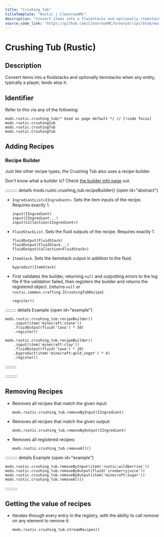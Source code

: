 ```yaml
---
title: "Crushing Tub"
titleTemplate: "Rustic | CleanroomMC"
description: "Convert items into a fluidstacks and optionally itemstacks when any entity, typically a player, lands atop it."
source_code_link: "https://github.com/CleanroomMC/GroovyScript/blob/master/src/main/java/com/cleanroommc/groovyscript/compat/mods/rustic/CrushingTub.java"
---
```


# Crushing Tub (Rustic)

## Description

Convert items into a fluidstacks and optionally itemstacks when any entity, typically a player, lands atop it.

## Identifier

Refer to this via any of the following:

```groovy:no-line-numbers {1}
mods.rustic.crushing_tub/* Used as page default */ // [!code focus]
mods.rustic.crushingtub
mods.rustic.crushingTub
mods.rustic.CrushingTub
```


## Adding Recipes

### Recipe Builder

Just like other recipe types, the Crushing Tub also uses a recipe builder.

Don't know what a builder is? Check [the builder info page](../../introduction/builder.md) out.

:::::::::: details mods.rustic.crushing_tub.recipeBuilder() {open id="abstract"}
- `IngredientList<IIngredient>`. Sets the item inputs of the recipe. Requires exactly 1.

    ```groovy:no-line-numbers
    input(IIngredient)
    input(IIngredient...)
    input(Collection<IIngredient>)
    ```

- `FluidStackList`. Sets the fluid outputs of the recipe. Requires exactly 1.

    ```groovy:no-line-numbers
    fluidOutput(FluidStack)
    fluidOutput(FluidStack...)
    fluidOutput(Collection<FluidStack>)
    ```

- `ItemStack`. Sets the itemstack output in addition to the fluid.

    ```groovy:no-line-numbers
    byproduct(ItemStack)
    ```

- First validates the builder, returning `null` and outputting errors to the log file if the validation failed, then registers the builder and returns the registered object. (returns `null` or `rustic.common.crafting.ICrushingTubRecipe`).

    ```groovy:no-line-numbers
    register()
    ```

::::::::: details Example {open id="example"}
```groovy:no-line-numbers
mods.rustic.crushing_tub.recipeBuilder()
    .input(item('minecraft:stone'))
    .fluidOutput(fluid('lava') * 50)
    .register()

mods.rustic.crushing_tub.recipeBuilder()
    .input(item('minecraft:clay'))
    .fluidOutput(fluid('lava') * 20)
    .byproduct(item('minecraft:gold_ingot') * 4)
    .register()
```

:::::::::

::::::::::

## Removing Recipes

- Removes all recipes that match the given input:

    ```groovy:no-line-numbers
    mods.rustic.crushing_tub.removeByInput(IIngredient)
    ```

- Removes all recipes that match the given output:

    ```groovy:no-line-numbers
    mods.rustic.crushing_tub.removeByOutput(IIngredient)
    ```

- Removes all registered recipes:

    ```groovy:no-line-numbers
    mods.rustic.crushing_tub.removeAll()
    ```

:::::::::: details Example {open id="example"}
```groovy:no-line-numbers
mods.rustic.crushing_tub.removeByInput(item('rustic:wildberries'))
mods.rustic.crushing_tub.removeByOutput(fluid('ironberryjuice'))
mods.rustic.crushing_tub.removeByOutput(item('minecraft:sugar'))
mods.rustic.crushing_tub.removeAll()
```

::::::::::

## Getting the value of recipes

- Iterates through every entry in the registry, with the ability to call remove on any element to remove it:

    ```groovy:no-line-numbers
    mods.rustic.crushing_tub.streamRecipes()
    ```
